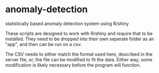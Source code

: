 anomaly-detection
=================

statistically based anomaly detection system using R/shiny

These scripts are designed to work with R/shiny and require that to be installed.  They need to be dropped into their 
own seperate folder as an "app", and then can be run on a csv.

The CSV needs to either match the format used here, described in the server file, or, the file can be modified to fit the 
data.  Either way, some modification is likely necessary before the program will function.
